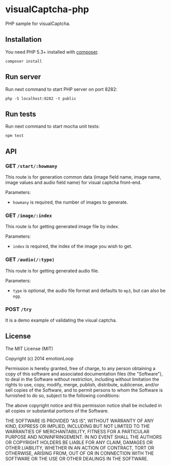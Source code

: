 visualCaptcha-php
==================

PHP sample for visualCaptcha.


## Installation 

You need PHP 5.3+ installed with [composer](https://getcomposer.org/doc/00-intro.md#downloading-the-composer-executable).
```
composer install
```


## Run server

Run next command to start PHP server on port 8282:
```
php -S localhost:8282 -t public
```


## Run tests

Run next command to start mocha unit tests:
```
npm test
```


## API

### GET `/start/:howmany`

This route is for generation common data (image field name, image name, image values and audio field name) for visual captcha front-end.

Parameters:

- `howmany` is required, the number of images to generate.

### GET `/image/:index`

This route is for getting generated image file by index. 

Parameters:

- `index` is required, the index of the image you wish to get.

### GET `/audio(/:type)`

This route is for getting generated audio file.

Parameters:

- `type` is optional, the audio file format and defaults to `mp3`, but can also be `ogg`.

### POST `/try` 

It is a demo example of validating the visual captcha.


## License

The MIT License (MIT)

Copyright (c) 2014 emotionLoop

Permission is hereby granted, free of charge, to any person obtaining a copy of
this software and associated documentation files (the "Software"), to deal in
the Software without restriction, including without limitation the rights to
use, copy, modify, merge, publish, distribute, sublicense, and/or sell copies of
the Software, and to permit persons to whom the Software is furnished to do so,
subject to the following conditions:

The above copyright notice and this permission notice shall be included in all
copies or substantial portions of the Software.

THE SOFTWARE IS PROVIDED "AS IS", WITHOUT WARRANTY OF ANY KIND, EXPRESS OR
IMPLIED, INCLUDING BUT NOT LIMITED TO THE WARRANTIES OF MERCHANTABILITY, FITNESS
FOR A PARTICULAR PURPOSE AND NONINFRINGEMENT. IN NO EVENT SHALL THE AUTHORS OR
COPYRIGHT HOLDERS BE LIABLE FOR ANY CLAIM, DAMAGES OR OTHER LIABILITY, WHETHER
IN AN ACTION OF CONTRACT, TORT OR OTHERWISE, ARISING FROM, OUT OF OR IN
CONNECTION WITH THE SOFTWARE OR THE USE OR OTHER DEALINGS IN THE SOFTWARE.
